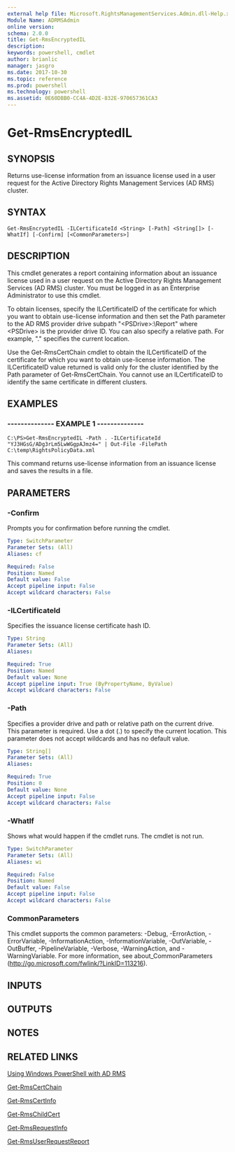 ```yaml
---
external help file: Microsoft.RightsManagementServices.Admin.dll-Help.xml
Module Name: ADRMSAdmin
online version: 
schema: 2.0.0
title: Get-RmsEncryptedIL
description: 
keywords: powershell, cmdlet
author: brianlic
manager: jasgro
ms.date: 2017-10-30
ms.topic: reference
ms.prod: powershell
ms.technology: powershell
ms.assetid: 0E60DBB0-CC4A-4D2E-832E-970657361CA3
---
```


# Get-RmsEncryptedIL

## SYNOPSIS
Returns use-license information from an issuance license used in a user request for the Active Directory Rights Management Services (AD RMS) cluster.

## SYNTAX

```
Get-RmsEncryptedIL -ILCertificateId <String> [-Path] <String[]> [-WhatIf] [-Confirm] [<CommonParameters>]
```

## DESCRIPTION
This cmdlet generates a report containing information about an issuance license used in a user request on the Active Directory Rights Management Services (AD RMS) cluster.
You must be logged in as an Enterprise Administrator to use this cmdlet.

To obtain licenses, specify the ILCertificateID of the certificate for which you want to obtain use-license information and then set the Path parameter to the AD RMS provider drive subpath "\<PSDrive\>:\Report" where \<PSDrive\> is the provider drive ID.
You can also specify a relative path.
For example, "." specifies the current location.

Use the Get-RmsCertChain cmdlet to obtain the ILCertificateID of the certificate for which you want to obtain use-license information.
The ILCertificateID value returned is valid only for the cluster identified by the Path parameter of Get-RmsCertChain.
You cannot use an ILCertificateID to identify the same certificate in different clusters.

## EXAMPLES

### --------------  EXAMPLE 1 --------------
```
C:\PS>Get-RmsEncryptedIL -Path . -ILCertificateId "YJ3HGsG/ADg3rLm5LwWGgpAJmz4=" | Out-File -FilePath C:\temp\RightsPolicyData.xml
```

This command returns use-license information from an issuance license and saves the results in a file.

## PARAMETERS

### -Confirm
Prompts you for confirmation before running the cmdlet.

```yaml
Type: SwitchParameter
Parameter Sets: (All)
Aliases: cf

Required: False
Position: Named
Default value: False
Accept pipeline input: False
Accept wildcard characters: False
```

### -ILCertificateId
Specifies the issuance license certificate hash ID.

```yaml
Type: String
Parameter Sets: (All)
Aliases: 

Required: True
Position: Named
Default value: None
Accept pipeline input: True (ByPropertyName, ByValue)
Accept wildcard characters: False
```

### -Path
Specifies a provider drive and path or relative path on the current drive.
This parameter is required.
Use a dot (.) to specify the current location.
This parameter does not accept wildcards and has no default value.

```yaml
Type: String[]
Parameter Sets: (All)
Aliases: 

Required: True
Position: 0
Default value: None
Accept pipeline input: False
Accept wildcard characters: False
```

### -WhatIf
Shows what would happen if the cmdlet runs.
The cmdlet is not run.

```yaml
Type: SwitchParameter
Parameter Sets: (All)
Aliases: wi

Required: False
Position: Named
Default value: False
Accept pipeline input: False
Accept wildcard characters: False
```

### CommonParameters
This cmdlet supports the common parameters: -Debug, -ErrorAction, -ErrorVariable, -InformationAction, -InformationVariable, -OutVariable, -OutBuffer, -PipelineVariable, -Verbose, -WarningAction, and -WarningVariable. For more information, see about_CommonParameters (http://go.microsoft.com/fwlink/?LinkID=113216).

## INPUTS

## OUTPUTS

## NOTES

## RELATED LINKS

[Using Windows PowerShell with AD RMS](http://go.microsoft.com/fwlink/?LinkId=136806)

[Get-RmsCertChain](./Get-RmsCertChain.md)

[Get-RmsCertInfo](./Get-RmsCertInfo.md)

[Get-RmsChildCert](./Get-RmsChildCert.md)

[Get-RmsRequestInfo](./Get-RmsRequestInfo.md)

[Get-RmsUserRequestReport](./Get-RmsUserRequestReport.md)

